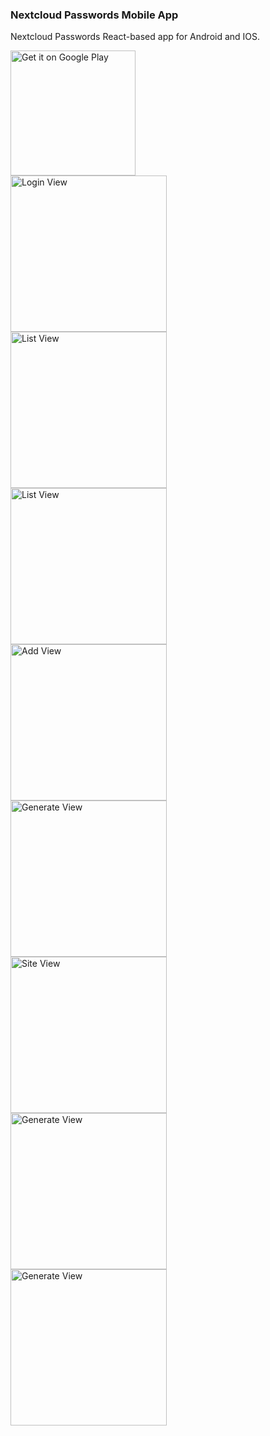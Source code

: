 ### Nextcloud Passwords Mobile App

Nextcloud Passwords React-based app for Android and IOS.

<a href='https://play.google.com/store/apps/details?id=com.nextcloudpasswords&pcampaignid=MKT-Other-global-all-co-prtnr-py-PartBadge-Mar2515-1'>
  <img alt='Get it on Google Play' src='https://play.google.com/intl/en_us/badges/images/generic/en_badge_web_generic.png' width="200"/>
</a>
<br />
<div style="display: flex; flex-direction: column">
  <img src="https://github.com/daper/nextcloud-passwords-app/raw/master/assets/login-view.jpg" alt="Login View" width="250" />
  <img src="https://github.com/daper/nextcloud-passwords-app/raw/master/assets/list-view.jpg" alt="List View" width="250" />
  <img src="https://github.com/daper/nextcloud-passwords-app/raw/master/assets/list-path-view.jpg" alt="List View" width="250" />
  <img src="https://github.com/daper/nextcloud-passwords-app/raw/master/assets/lock-view.jpg" alt="Add View" width="250" />
  <img src="https://github.com/daper/nextcloud-passwords-app/raw/master/assets/settings-view.jpg" alt="Generate View" width="250" />
  <img src="https://github.com/daper/nextcloud-passwords-app/raw/master/assets/site-view.jpg" alt="Site View" width="250" />
  <img src="https://github.com/daper/nextcloud-passwords-app/raw/master/assets/generate-view.jpg" alt="Generate View" width="250" />
  <img src="https://github.com/daper/nextcloud-passwords-app/raw/master/assets/favorites-view.jpg" alt="Generate View" width="250" />
</div>